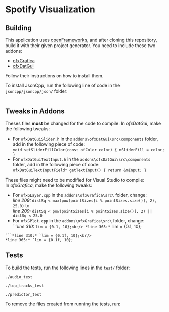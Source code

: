 # Spotify Visualization
## Building
This application uses [openFrameworks](http://openframeworks.cc/download/), and
after cloning this repository, build it with their given project generator. You need to
include these two addons:<br/>
* [ofxGrafica](https://github.com/jagracar/ofxGrafica)
* [ofxDatGui](https://github.com/braitsch/ofxDatGui)<br/>

Follow their instructions on how to install them.<br/>

To install JsonCpp, run the following line of code in the `jsoncpp/jsoncpp/json/`
folder:<br/>
```python amalgamate.py
```

## Tweaks in Addons
Theses files **must** be changed for the code to compile:
In *ofxDatGui*, make the following tweaks:<br/>
* For `ofxDatGuiSlider.h` in the `addons\ofxDatGui\src\components` folder, add in the
following piece of code:<br/>
`void setSliderFillColor(const ofColor color) {
	mSliderFill = color;
}
`<br/>
* For `ofxDatGuiTextInput.h` in the `addons\ofxDatGui\src\components` folder, add in the
following piece of code:<br/>
`ofxDatGuiTextInputField* getTextInput() {
	return &mInput;
}
`<br/>

These files might need to be modified for Visual Studio to compile:<br/>
In *ofxGrafica*, make the following tweaks:<br/>
* For `ofxGLayer.cpp` in the `addons\ofxGrafica\src\` folder, change:<br/>
*line 209:* `distSq < max(pow(pointSizes[i % pointSizes.size()], 2), 25.0)` to <br/>
*line 209:* `distSq < pow(pointSizes[i % pointSizes.size()], 2) || distSq < 25.0`
* For `ofxGPlot.cpp` in the `addons\ofxGrafica\src\` folder, change:<br/>
```*line 310:* `lim = {0.1, 10};<br/>
*line 365:* `lim = {0.1, 10};
``` to <br/>
```*line 310:* `lim = {0.1f, 10};<br/>
*line 365:* `lim = {0.1f, 10};
```

## Tests
To build the tests, run the following lines in the `test/` folder:<br/>
```make audio_test
./audio_test
```
```make top_tracks_test
./top_tracks_test
```
```make predictor_test
./predictor_test
```

To remove the files created from running the tests, run:<br/>
```make clean
```
